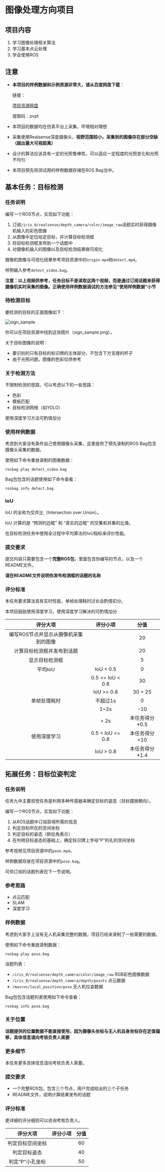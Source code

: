 # 图像处理方向项目
## 项目内容

1. 学习图像处理相关算法
2. 学习基本点云处理
3. 学会使用ROS

## 注意
- **本项目的样例数据和示例资源非常大，请从百度网盘下载**：
  
  链接：

  [项目资源网盘](https://pan.baidu.com/s/1gv--hs9_pGmRkF-CSpwdnQ)

  提取码：pvpt


- 本项目的数据均在仿真平台上采集，环境相对理想
- 采集使用Realsense深度摄像头，**视野范围较小，采集到的图像存在部分空缺（超出最大可视距离）**
- 设计的算法应该具有一定的光照鲁棒性，可以适应一定程度的光照变化和光照不均匀
- 本项目预先将测试用的样例数据存储在ROS Bag当中。


## 基本任务：目标检测
### 任务说明
编写一个ROS节点，实现如下功能：

1. 订阅`/iris_0/realsense/depth_camera/color/image_raw`话题实时获得摄像机输入的彩色图像
2. 从图像中定位给定目标，并计算目标检测框
3. 将目标检测框发布到一个话题中
4. 对摄像机输入的图像以及目标检测结果做可视化

摄像机图像与可视化结果参考项目资源中的`origin.mp4`和`detect.mp4`。

样例输入参考`detect_video.bag`。

**注意：以上视频供参考，任务目标不是读取这两个视频，而是通过订阅话题来获得摄像机实时采集的图像。正确使用样例数据调试的方法参见“使用样例数据”小节**

### 待检测目标
要检测的目标的正面图像如下：

![sign_sample](https://github.com/SYSU-AERO-SWIFT/tutorial_2021/blob/main/pic.github/sign_sample.png)

你可以在项目资源中找到这张图片（sign_sample.png）。

关于目标图像的说明：
- 要识别的只有目标的标识牌的主体部分，不包含下方支撑的杆子
- 由于光照问题，图像的色彩仅供参考

### 关于检测方法

不限制检测的思路，可以考虑以下的一些思路：
- 色彩
- 模板匹配
- 目标检测网络（如YOLO）

使用深度学习方法可酌情加分

### 使用样例数据

考虑到大家没有条件自己使用摄像头采集，这里提供了预先录制的ROS Bag包含摄像头采集的数据。

使用如下命令重放录制的图像数据：

`rosbag play detect_video.bag`

Bag包包含的话题使用如下命令查看：

`rosbag info detect.bag`

### IoU

IoU 的全称为交并比（Intersection over Union）。

IoU 计算的是 “预测的边框” 和 “真实的边框” 的交集和并集的比值。

在目标检测任务中使用全过程中平均算法的IoU指标来评价性能。

### 提交要求
提交内容只需要包含一个**完整ROS包**，里面包含你编写的节点，以及一个README文件。

**请在README文件说明你发布检测框的话题的名称**

### 评分标准

本任务要求算法具有实时性能，单帧处理耗时过长会酌情扣分。

本项目鼓励使用深度学习，使用深度学习解决的可酌情加分

|          评分大项          | 评分小项 |          分值           |
| :------------------------: | :------: | :-----------------------: |
|         编写ROS节点并显示从摄像机采集到的图像        |          | 20 |
| 计算目标检测框并发布到话题 | | 20|
| 显示目标检测框 | | 5 |
| 平均IoU | IoU < 0.5 | 0 |
| | 0.5 <= IoU < 0.8 | 30 |
| | IoU >= 0.8 | 30 + 25 |
| 单帧处理耗时 | 不超过1s | 0 |
| | 1~2s | -10 |
| | > 2s | 本任务得分*0.5 |
| 使用深度学习 | 0.5 < IoU <= 0.8 | 本任务得分+10 | 
| |  IoU > 0.8 | 本任务得分*1.4 | 

## 拓展任务：目标位姿判定
### 任务说明

任务九中主要视觉任务是利用多种传感器来确定目标的姿态（目标摆放朝向）。

编写一个ROS节点，实现如下功能：

1. 从ROS话题中订阅获得所需的信息
2. 判定目标所在的空间坐标
3. 判定目标的姿态（欧拉角表示）
4. 在判明目标姿态的基础上，确定标识牌上字母“P”的孔的空间坐标

参考视频见项目资源中的`pose.mp4`。

样例数据存放在项目资源中的`pose.bag`。

可供订阅的话题列表在下一节说明。

### 参考思路
- 点云匹配
- SLAM
- 深度学习

### 样例数据

考虑到大家手上没有无人机采集完整的数据，项目已经来录制了一些需要的数据。

使用如下命令重放录制数据：

`rosbag play pose.bag`

话题列表：
- `/iris_0/realsense/depth_camera/color/image_raw` RGB彩色图像数据
- `/iris_0/realsense/depth_camera/depth/points` 点云数据
- `/mavros/local_position/pose` 无人机位姿数据

Bag包包含话题列表使用如下命令查看：

`rosbag info pose.bag`

### 关于位置
**话题提供的位置数据不能直接使用，因为摄像头坐标与无人机自身坐标存在定值偏移，具体信息请向考核负责人索要**

### 更多细节

本任务更多具体信息请向考核负责人索要。

### 提交要求
- 一个完整ROS包，包含三个节点，用户完成给出的三个子任务
- README文件，说明计算结果发布的话题

### 评分标准

更详细的评分细则可以咨询考核负责人。

|          评分大项          | 评分小项 |          分值           |
| :------------------------: | :------: | :-----------------------: |
|         判定目标空间坐标        |          | 60 |
| 判定目标姿态 | | 40|
| 判定“P”小孔坐标 | | 50 |
